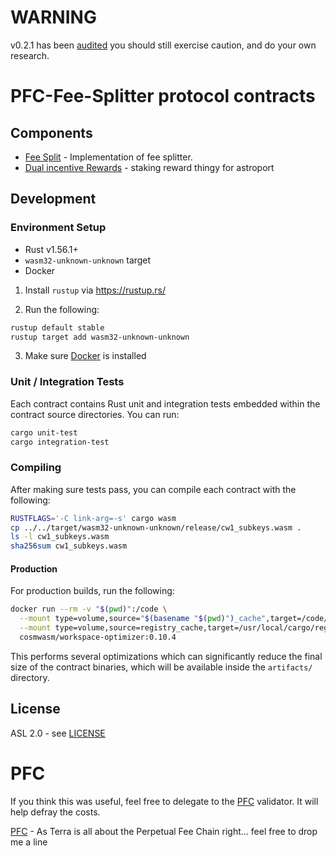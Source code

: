 # WARNING
v0.2.1 has been [audited](https://github.com/SCV-Security/PublicReports/blob/main/CW/NFTswitch/NFTswitch%20-%20Fee%20Split%20Contract%20Audit%20Report%201.0.pdf)
you should still exercise caution, and do your own research.

# PFC-Fee-Splitter protocol contracts


## Components

* [Fee Split](./contracts/pfc-fee-splitter) - Implementation of fee splitter.
* [Dual incentive Rewards](./contracts/pfc-astroport_lp_staker) - staking reward thingy for astroport 


## Development

### Environment Setup

- Rust v1.56.1+
- `wasm32-unknown-unknown` target
- Docker

1. Install `rustup` via https://rustup.rs/

2. Run the following:

```sh
rustup default stable
rustup target add wasm32-unknown-unknown
```

3. Make sure [Docker](https://www.docker.com/) is installed

### Unit / Integration Tests

Each contract contains Rust unit and integration tests embedded within the contract source directories. You can run:

```sh
cargo unit-test
cargo integration-test
```

### Compiling

After making sure tests pass, you can compile each contract with the following:

```sh
RUSTFLAGS='-C link-arg=-s' cargo wasm
cp ../../target/wasm32-unknown-unknown/release/cw1_subkeys.wasm .
ls -l cw1_subkeys.wasm
sha256sum cw1_subkeys.wasm
```

#### Production

For production builds, run the following:

```sh
docker run --rm -v "$(pwd)":/code \
  --mount type=volume,source="$(basename "$(pwd)")_cache",target=/code/target \
  --mount type=volume,source=registry_cache,target=/usr/local/cargo/registry \
  cosmwasm/workspace-optimizer:0.10.4
```

This performs several optimizations which can significantly reduce the final size of the contract binaries, which will
be available inside the `artifacts/` directory.

## License
ASL 2.0 - see [LICENSE](./LICENSE) 

# PFC
If you think this was useful, feel free to delegate to the [PFC](https://station.terra.money/validator/terravaloper12g4nkvsjjnl0t7fvq3hdcw7y8dc9fq69nyeu9q) validator. It will help defray the costs.

[PFC](https://twitter.com/PFC_Validator) - As Terra is all about the Perpetual Fee Chain right... feel free to drop me a line

